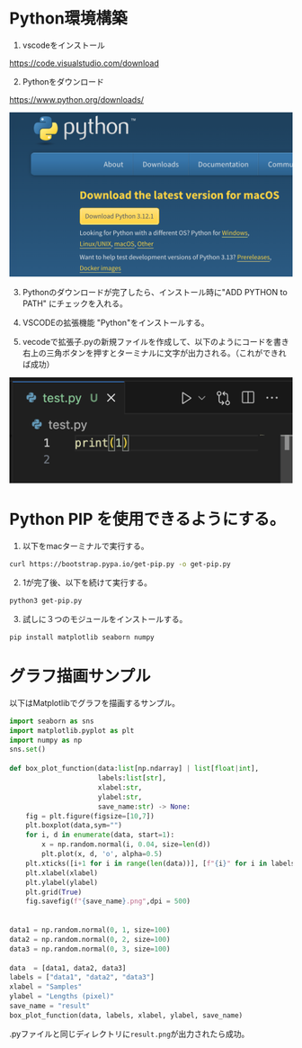 # Python環境構築
1. vscodeをインストール
   
<a>https://code.visualstudio.com/download</a>
   
2. Pythonをダウンロード
   
<a>https://www.python.org/downloads/</a>

<div align="center">

![Start-up window](images/python_install.png)

</div>

3. Pythonのダウンロードが完了したら、インストール時に"ADD PYTHON to PATH" にチェックを入れる。
   
4. VSCODEの拡張機能 "Python"をインストールする。
   
5. vecodeで拡張子.pyの新規ファイルを作成して、以下のようにコードを書き右上の三角ボタンを押すとターミナルに文字が出力される。（これができれば成功）
   
<div align="center">

![Start-up window](images/python_demo.png)

</div>

# Python PIP を使用できるようにする。
1. 以下をmacターミナルで実行する。
```bash
curl https://bootstrap.pypa.io/get-pip.py -o get-pip.py
```
2. 1が完了後、以下を続けて実行する。
```bash
python3 get-pip.py
```

3. 試しに３つのモジュールをインストールする。
```bash
pip install matplotlib seaborn numpy
```

# グラフ描画サンプル
以下はMatplotlibでグラフを描画するサンプル。

```python
import seaborn as sns
import matplotlib.pyplot as plt
import numpy as np
sns.set()

def box_plot_function(data:list[np.ndarray] | list[float|int], 
                      labels:list[str], 
                      xlabel:str, 
                      ylabel:str, 
                      save_name:str) -> None:
    fig = plt.figure(figsize=[10,7])
    plt.boxplot(data,sym="")
    for i, d in enumerate(data, start=1):
        x = np.random.normal(i, 0.04, size=len(d)) 
        plt.plot(x, d, 'o', alpha=0.5)  
    plt.xticks([i+1 for i in range(len(data))], [f"{i}" for i in labels])
    plt.xlabel(xlabel)
    plt.ylabel(ylabel)
    plt.grid(True)
    fig.savefig(f"{save_name}.png",dpi = 500)


data1 = np.random.normal(0, 1, size=100)
data2 = np.random.normal(0, 2, size=100)
data3 = np.random.normal(0, 3, size=100)

data  = [data1, data2, data3]
labels = ["data1", "data2", "data3"]
xlabel = "Samples"
ylabel = "Lengths (pixel)"
save_name = "result"
box_plot_function(data, labels, xlabel, ylabel, save_name)
```

.pyファイルと同じディレクトリに`result.png`が出力されたら成功。


